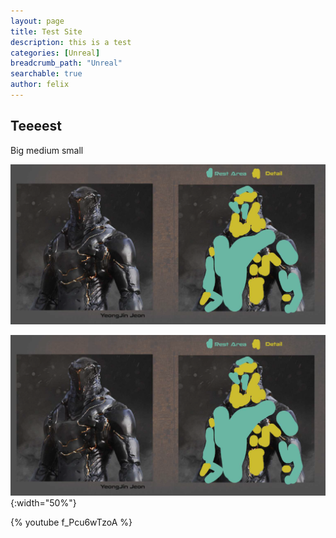 ```yaml
---
layout: page
title: Test Site
description: this is a test
categories: [Unreal]
breadcrumb_path: "Unreal"
searchable: true
author: felix
---
```


## Teeeest

Big medium small

![local](./resources/bms.png)

![assets](/assets/bms.png){:width="50%"}

{% youtube f_Pcu6wTzoA %}